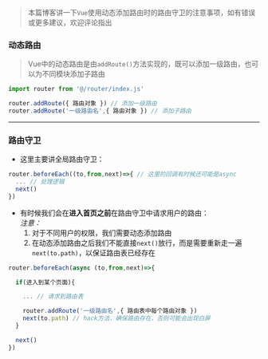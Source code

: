 > 本篇博客讲一下`Vue`使用动态添加路由时的路由守卫的注意事项，如有错误或更多建议，欢迎评论指出



### 动态路由

> Vue中的动态路由是由`addRoute()`方法实现的，既可以添加一级路由，也可以为不同模块添加子路由

```js
import router from '@/router/index.js'

router.addRoute({ 路由对象 }) // 添加一级路由
router.addRoute('一级路由名',{ 路由对象 }) // 添加子路由
```

---

### 路由守卫

* 这里主要讲全局路由守卫：

```js
router.beforeEach((to,from,next)=>{ // 这里的回调有时候还可能是async
  ... // 处理逻辑
  next()
})
```

* 有时候我们会在**进入首页之前**在路由守卫中请求用户的路由：  
  *注意：*
  1. 对于不同用户的权限，我们需要动态添加路由
  2. 在动态添加路由之后我们不能直接`next()`放行，而是需要重新走一遍`next(to.path)`，以保证路由表已经存在

```js
router.beforeEach(async (to,from,next)=>{ 

  if(进入到某个页面){

    ... // 请求到路由表

    router.addRoute('一级路由名',{ 路由表中每个路由对象 })
    next(to.path) // hack方法，确保路由存在，否则可能会出现白屏
  }

  next()
})
```